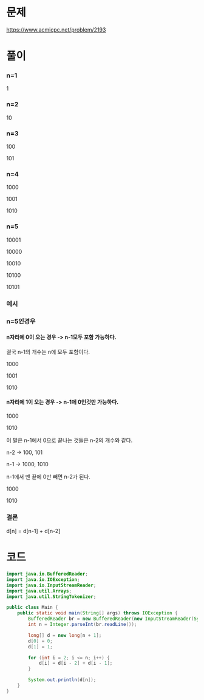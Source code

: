 # 문제
https://www.acmicpc.net/problem/2193

# 풀이
### n=1

1

### n=2

10

### n=3

100

101

### n=4

1000

1001

1010

### n=5

10001

10000

10010

10100

10101


### 예시

### n=5인경우

#### n자리에 0이 오는 경우 -> n-1모두 포함 가능하다.

결국 n-1의 개수는 n에 모두 포함이다.

1000

1001

1010


#### n자리에 1이 오는 경우 -> n-1에 0인것만 가능하다.

1000

1010

이 말은 n-1에서 0으로 끝나는 것들은 n-2의 개수와 같다.

n-2 -> 100, 101

n-1 -> 1000, 1010

n-1에서 맨 끝에 0만 빼면 n-2가 된다.

1000

1010

### 결론
d[n] = d[n-1] + d[n-2]

# 코드
```java
import java.io.BufferedReader;
import java.io.IOException;
import java.io.InputStreamReader;
import java.util.Arrays;
import java.util.StringTokenizer;

public class Main {
    public static void main(String[] args) throws IOException {
        BufferedReader br = new BufferedReader(new InputStreamReader(System.in));
        int n = Integer.parseInt(br.readLine());

        long[] d = new long[n + 1];
        d[0] = 0;
        d[1] = 1;

        for (int i = 2; i <= n; i++) {
            d[i] = d[i - 2] + d[i - 1];
        }

        System.out.println(d[n]);
    }
}
```
